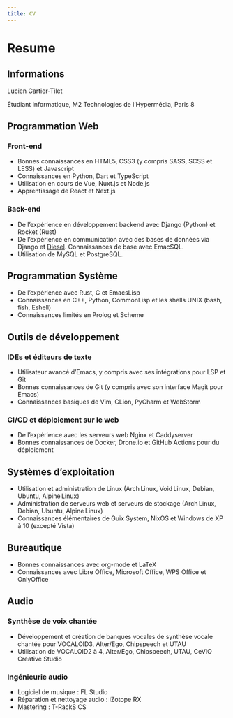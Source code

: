 ```yaml
---
title: CV
---
```


# Resume

## Informations
Lucien Cartier-Tilet

Étudiant informatique, M2 Technologies de l’Hypermédia, Paris 8

## Programmation Web

### Front-end

- Bonnes connaissances en HTML5, CSS3 (y compris SASS, SCSS et LESS)
  et Javascript
- Connaissances en Python, Dart et TypeScript
- Utilisation en cours de Vue, Nuxt.js et Node.js
- Apprentissage de React et Next.js

### Back-end

- De l’expérience en développement backend avec Django (Python) et Rocket (Rust)
- De l’expérience en communication avec des bases de données via
  Django et [Diesel](https://diesel.rs). Connaissances de base avec EmacSQL.
- Utilisation de MySQL et PostgreSQL.

## Programmation Système
- De l’expérience avec Rust, C et EmacsLisp
- Connaissances en C++, Python, CommonLisp et les shells UNIX
  (bash, fish, Eshell)
- Connaissances limités en Prolog et Scheme

## Outils de développement
### IDEs et éditeurs de texte
- Utilisateur avancé d’Emacs, y compris avec ses intégrations pour LSP
  et Git
- Bonnes connaissances de Git (y compris avec son interface Magit pour
  Emacs)
- Connaissances basiques de Vim, CLion, PyCharm et WebStorm

### CI/CD et déploiement sur le web
- De l’expérience avec les serveurs web Nginx et Caddyserver
- Bonnes connaissances de Docker, Drone.io et GitHub Actions pour du
  déploiement

## Systèmes d’exploitation
- Utilisation et administration de Linux (Arch Linux, Void Linux,
  Debian, Ubuntu, Alpine Linux)
- Administration de serveurs web et serveurs de stockage (Arch Linux,
  Debian, Ubuntu, Alpine Linux)
- Connaissances élémentaires de Guix System, NixOS et Windows de XP à
  10 (excepté Vista)

## Bureautique
- Bonnes connaissances avec org-mode et LaTeX
- Connaissances avec Libre Office, Microsoft Office, WPS Office et OnlyOffice

## Audio

### Synthèse de voix chantée
- Développement et création de banques vocales de synthèse vocale
  chantée pour VOCALOID3, Alter/Ego, Chipspeech et UTAU
- Utilisation de VOCALOID2 à 4, Alter/Ego, Chipspeech, UTAU, CeVIO
  Creative Studio

### Ingénieurie audio
- Logiciel de musique : FL Studio
- Réparation et nettoyage audio : iZotope RX
- Mastering : T-RackS CS
